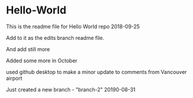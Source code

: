 # Hello-World

This is the readme file for Hello World repo 2018-09-25

Add to it as the edits branch readme file.

And add still more 

Added some more in October

used github desktop to make a minor update to comments from Vancouver airport

Just created a new branch - "branch-2" 20190-08-31
